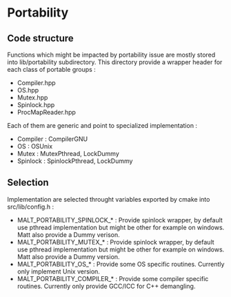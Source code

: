 Portability
===========


Code structure
--------------

Functions which might be impacted by portability issue are mostly stored into lib/portability subdirectory.
This directory provide a wrapper header for each class of portable groups :

- Compiler.hpp
- OS.hpp
- Mutex.hpp
- Spinlock.hpp
- ProcMapReader.hpp

Each of them are generic and point to specialized implementation :

- Compiler : CompilerGNU
- OS : OSUnix
- Mutex : MutexPthread, LockDummy
- Spinlock : SpinlockPthread, LockDummy

Selection
---------

Implementation are selected throught variables exported by cmake into src/lib/config.h :

- MALT\_PORTABILITY\_SPINLOCK\_\* : Provide spinlock wrapper, by default use pthread implementation but might be other
  for example on windows. Matt also provide a Dummy verison.
- MALT\_PORTABILITY\_MUTEX\_\* : Provide spinlock wrapper, by default use pthread implementation but might be other
  for example on windows. Matt also provide a Dummy version.
- MALT\_PORTABILITY\_OS\_\* : Provide some OS specific routines. Currently only implement Unix version.
- MALT\_PORTABILITY\_COMPILER\_\* : Provide some compiler specific routines. Currently only provide GCC/ICC for C++
  demangling.


